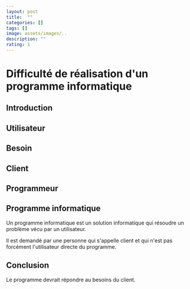 ```yaml
---
layout: post
title:  ""
categories: []
tags: []
image: assets/images/..
description: ""
rating: 1
---
```


# Difficulté de réalisation d'un programme informatique

## Introduction

## Utilisateur

## Besoin

## Client

## Programmeur

## Programme informatique

Un programme informatique est un solution informatique qui résoudre un problème vécu par un utilisateur. 

Il est demandé par une personne qui s'appelle client et qui n'est pas forcément l'utilisateur directe du programme.

## Conclusion 

Le programme devrait répondre au besoins du client.